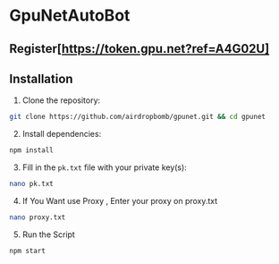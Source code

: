 # GpuNetAutoBot

## Register[https://token.gpu.net?ref=A4G02U]

## Installation

1. Clone the repository:
```bash
git clone https://github.com/airdropbomb/gpunet.git && cd gpunet
```

2. Install dependencies:
```bash
npm install
```

3. Fill in the `pk.txt` file with your private key(s):
```bash
nano pk.txt
```

4. If You Want use Proxy , Enter your proxy on proxy.txt
```bash
nano proxy.txt
```

5. Run the Script
```bash
npm start
```
